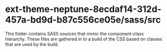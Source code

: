 # ext-theme-neptune-8ecdaf14-312d-457a-bd9d-b87c556ce05e/sass/src

This folder contains SASS sources that mimic the component-class hierarchy. These files
are gathered in to a build of the CSS based on classes that are used by the build.
